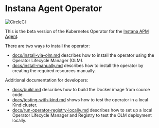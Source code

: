 Instana Agent Operator
======================

[![CircleCI](https://circleci.com/gh/instana/instana-agent-operator.svg?style=svg)](https://circleci.com/gh/instana/instana-agent-operator)

This is the beta version of the Kubernetes Operator for the [Instana APM Agent](https://www.instana.com).

There are two ways to install the operator:

* [docs/install-via-olm.md](docs/install-via-olm.md) describes how to install the operator using the Operator Lifecycle Manager (OLM).
* [docs/install-manually.md](docs/install-manually.md) describes how to install the operator by creating the required resources manually.

Additional documentation for developers:

* [docs/build.md](docs/build.md) describes how to build the Docker image from source code.
* [docs/testing-with-kind.md](docs/testing-with-kind.md) shows how to test the operator in a local Kind cluster.
* [docs/run-operator-registry-locally.md](docs/run-operator-registry-locally.md) describes how to set up a local Operator Lifecycle Manager and Registry to test the OLM deployment locally.

